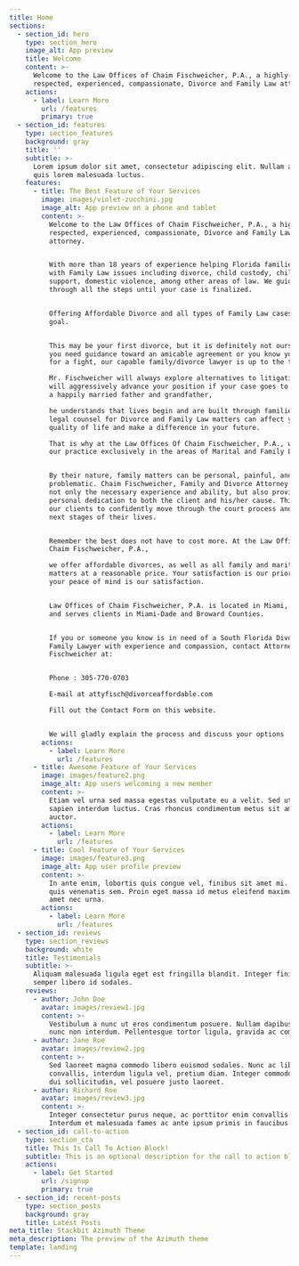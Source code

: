 ```yaml
---
title: Home
sections:
  - section_id: hero
    type: section_hero
    image_alt: App preview
    title: Welcome
    content: >-
      Welcome to the Law Offices of Chaim Fischweicher, P.A., a highly-
      respected, experienced, compassionate, Divorce and Family Law attorney.
    actions:
      - label: Learn More
        url: /features
        primary: true
  - section_id: features
    type: section_features
    background: gray
    title: ''
    subtitle: >-
      Lorem ipsum dolor sit amet, consectetur adipiscing elit. Nullam a metus
      quis lorem malesuada luctus.
    features:
      - title: The Best Feature of Your Services
        image: images/violet-zucchini.jpg
        image_alt: App preview on a phone and tablet
        content: >-
          Welcome to the Law Offices of Chaim Fischweicher, P.A., a highly-
          respected, experienced, compassionate, Divorce and Family Law
          attorney.


          With more than 18 years of experience helping Florida families deal
          with Family Law issues including divorce, child custody, child
          support, domestic violence, among other areas of law. We guide you
          through all the steps until your case is finalized.


          Offering Affordable Divorce and all types of Family Law cases is our
          goal.


          This may be your first divorce, but it is definitely not ours. Whether
          you need guidance toward an amicable agreement or you know you are in
          for a fight, our capable family/divorce lawyer is up to the task.

          Mr. Fischweicher will always explore alternatives to litigation, but
          will aggressively advance your position if your case goes to court. As
          a happily married father and grandfather,

          he understands that lives begin and are built through families. Having
          legal counsel for Divorce and Family Law matters can affect your
          quality of life and make a difference in your future.

          That is why at the Law Offices Of Chaim Fischweicher, P.A., we focus
          our practice exclusively in the areas of Marital and Family Law.


          By their nature, family matters can be personal, painful, and
          problematic. Chaim Fischweicher, Family and Divorce Attorney provides
          not only the necessary experience and ability, but also provides that
          personal dedication to both the client and his/her cause. This allows
          our clients to confidently move through the court process and onto the
          next stages of their lives.


          Remember the best does not have to cost more. At the Law Offices of
          Chaim Fischweicher, P.A.,

          we offer affordable divorces, as well as all family and marital law
          matters at a reasonable price. Your satisfaction is our priority, and
          your peace of mind is our satisfaction.


          Law Offices of Chaim Fischweicher, P.A. is located in Miami, Florida
          and serves clients in Miami-Dade and Broward Counties.


          If you or someone you know is in need of a South Florida Divorce and
          Family Lawyer with experience and compassion, contact Attorney Chaim
          Fischweicher at:


          Phone : 305-770-0703

          E-mail at attyfisch@divorceaffordable.com

          Fill out the Contact Form on this website.


          We will gladly explain the process and discuss your options
        actions:
          - label: Learn More
            url: /features
      - title: Awesome Feature of Your Services
        image: images/feature2.png
        image_alt: App users welcoming a new member
        content: >-
          Etiam vel urna sed massa egestas vulputate eu a velit. Sed ut nisl nec
          sapien interdum luctus. Cras rhoncus condimentum metus sit amet
          auctor.
        actions:
          - label: Learn More
            url: /features
      - title: Cool Feature of Your Services
        image: images/feature3.png
        image_alt: App user profile preview
        content: >-
          In ante enim, lobortis quis congue vel, finibus sit amet mi. Aenean
          quis venenatis sem. Proin eget massa id metus eleifend maximus sit
          amet nec urna.
        actions:
          - label: Learn More
            url: /features
  - section_id: reviews
    type: section_reviews
    background: white
    title: Testimonials
    subtitle: >-
      Aliquam malesuada ligula eget est fringilla blandit. Integer finibus
      semper libero id sodales. 
    reviews:
      - author: John Doe
        avatar: images/review1.jpg
        content: >-
          Vestibulum a nunc ut eros condimentum posuere. Nullam dapibus quis
          nunc non interdum. Pellentesque tortor ligula, gravida ac commodo eu.
      - author: Jane Roe
        avatar: images/review2.jpg
        content: >-
          Sed laoreet magna commodo libero euismod sodales. Nunc ac libero
          convallis, interdum ligula vel, pretium diam. Integer commodo sem at
          dui sollicitudin, vel posuere justo laoreet.
      - author: Richard Roe
        avatar: images/review3.jpg
        content: >-
          Integer consectetur purus neque, ac porttitor enim convallis vitae.
          Interdum et malesuada fames ac ante ipsum primis in faucibus.
  - section_id: call-to-action
    type: section_cta
    title: This Is Call To Action Block!
    subtitle: This is an optional description for the call to action block.
    actions:
      - label: Get Started
        url: /signup
        primary: true
  - section_id: recent-posts
    type: section_posts
    background: gray
    title: Latest Posts
meta_title: Stackbit Azimuth Theme
meta_description: The preview of the Azimuth theme
template: landing
---
```

